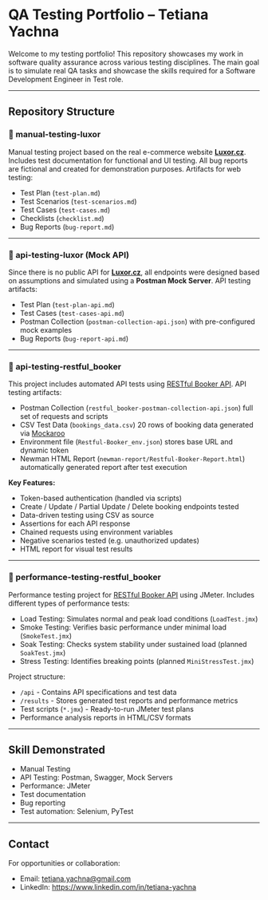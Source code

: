 # QA Testing Portfolio – Tetiana Yachna

Welcome to my testing portfolio! This repository showcases my work in software quality assurance across various testing disciplines.
The main goal is to simulate real QA tasks and showcase the skills required for a Software Development Engineer in Test role.

--- 

## Repository Structure

### 📂 manual-testing-luxor
Manual testing project based on the real e-commerce website **[Luxor.cz](https://www.luxor.cz/)**.  
Includes test documentation for functional and UI testing. All bug reports are fictional and created for demonstration purposes.
Artifacts for web testing:
- Test Plan (`test-plan.md`)
- Test Scenarios (`test-scenarios.md`)
- Test Cases (`test-cases.md`)
- Checklists (`checklist.md`)
- Bug Reports (`bug-report.md`)

---

### 📂 api-testing-luxor (Mock API)
Since there is no public API for **[Luxor.cz](https://www.luxor.cz/)**, all endpoints were designed based on assumptions and simulated using a **Postman Mock Server**.
API testing artifacts:
- Test Plan (`test-plan-api.md`)
- Test Cases (`test-cases-api.md`)
- Postman Collection (`postman-collection-api.json`) with pre-configured mock examples
- Bug Reports (`bug-report-api.md`)

---

### 📂 api-testing-restful_booker
This project includes automated API tests using [RESTful Booker API](https://restful-booker.herokuapp.com/).
API testing artifacts:
- Postman Collection (`restful_booker-postman-collection-api.json`) full set of requests and scripts
- CSV Test Data (`bookings_data.csv`) 20 rows of booking data generated via [Mockaroo](https://mockaroo.com)
- Environment file (`Restful-Booker_env.json`) stores base URL and dynamic token
- Newman HTML Report (`newman-report/Restful-Booker-Report.html`) automatically generated report after test execution

**Key Features:**
- Token-based authentication (handled via scripts)
- Create / Update / Partial Update / Delete booking endpoints tested
- Data-driven testing using CSV as source
- Assertions for each API response
- Chained requests using environment variables
- Negative scenarios tested (e.g. unauthorized updates)
- HTML report for visual test results


---

### 📂 performance-testing-restful_booker
Performance testing project for [RESTful Booker API](https://restful-booker.herokuapp.com/) using JMeter.
Includes different types of performance tests:
- Load Testing: Simulates normal and peak load conditions (`LoadTest.jmx`)
- Smoke Testing: Verifies basic performance under minimal load (`SmokeTest.jmx`)
- Soak Testing: Checks system stability under sustained load (planned `SoakTest.jmx`)
- Stress Testing: Identifies breaking points (planned `MiniStressTest.jmx`)

Project structure:
- `/api` - Contains API specifications and test data
- `/results` - Stores generated test reports and performance metrics
- Test scripts (`*.jmx`) - Ready-to-run JMeter test plans
- Performance analysis reports in HTML/CSV formats


---

## Skill Demonstrated
- Manual Testing
- API Testing: Postman, Swagger, Mock Servers
- Performance: JMeter
- Test documentation
- Bug reporting
- Test automation: Selenium, PyTest


---

## Contact
For opportunities or collaboration:
- Email: tetiana.yachna@gmail.com
- LinkedIn: https://www.linkedin.com/in/tetiana-yachna
